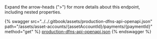 Expand the arrow-heads (">") for more details about this endpoint, including nested properties.  

 {% swagger src="../../.gitbook/assets/production-dfns-api-openapi.json" path="/assets/asset-accounts/{assetAccountId}/payments/{paymentId}" method="get" %}
[production-dfns-api-openapi.json](../../.gitbook/assets/production-dfns-api-openapi.json)
{% endswagger %}
